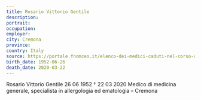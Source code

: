 ```yaml
---
title: Rosario Vittorio Gentile
description: 
portrait: 
occupation: 
employer: 
city: Cremona
province: 
country: Italy
source: https://portale.fnomceo.it/elenco-dei-medici-caduti-nel-corso-dellepidemia-di-covid-19/
birth_date: 1952-06-26
death_date: 2020-03-22
---
```


Rosario Vittorio Gentile 26 06 1952 † 22 03 2020
Medico di medicina generale, specialista in allergologia ed ematologia – Cremona
